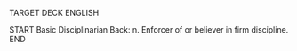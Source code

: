 TARGET DECK
ENGLISH

START
Basic
Disciplinarian
Back: n. Enforcer of or believer in firm discipline.
END
